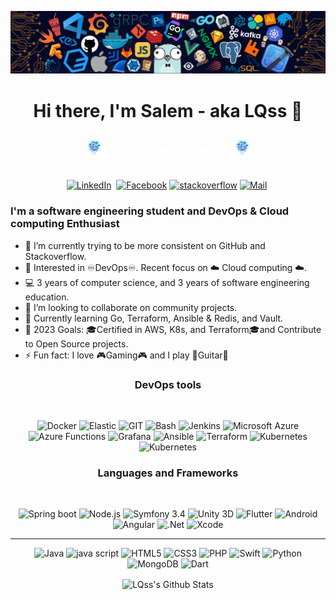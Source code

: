  ![Matrix SVG](https://raw.githubusercontent.com/LQss11/LQss11/master/icons/header_.png)

<p>
  <h1 align="center"><b>Hi there, I'm Salem - aka LQss 👋</b></h1>
</p>
<!---------------CONTACT SECTION----------------->
<h2 align="center" style="color:white">
  <b><img src="https://raw.githubusercontent.com/LQss11/LQss11/master/icons/docker.gif" width="25" height="25"/>You may reach me at<img src="https://raw.githubusercontent.com/LQss11/LQss11/master/icons/docker.gif" width="25" height="25"/></b>
</h4>

<p align="center">
<br>
<a  href="https://www.linkedin.com/in/salem-affes/"><img src="https://img.shields.io/badge/linkedin-%230077B5.svg?&style=for-the-badge&logo=linkedin&logoColor=white" alt="LinkedIn" /></a>&nbsp;
<a href="https://www.facebook.com/affes.salem/"><img src="https://img.shields.io/badge/facebook-%231877F2.svg?&style=for-the-badge&logo=facebook&logoColor=white" alt="Facebook" /></a>
<a href="https://stackoverflow.com/users/13541620/affes-salem"><img src="https://img.shields.io/badge/stackoverflow-%231877F2.svg?&style=for-the-badge&logo=stackoverflow&logoColor=white" alt="stackoverflow" /></a>
<a href="mailto:affessalem@hotmail.fr?subject=Hi%20Salem"><img src="https://img.shields.io/badge/Mail-%231877F2.svg?&style=for-the-badge&logo=gmail&logoColor=white" alt="Mail"/></a>&nbsp;

<br>
<!---------------Info Section----------------->

### I'm a software engineering student and DevOps & Cloud computing Enthusiast
* 🔭 I’m currently trying to be more consistent on GitHub and Stackoverflow.
* 🧐 Interested in ♾️DevOps♾️. Recent focus on ☁️ Cloud computing ☁️.
* 💻 3 years of computer science, and 3 years of software engineering education.
* 👯 I’m looking to collaborate on community projects.
* 🌱 Currently learning Go, Terraform, Ansible & Redis, and Vault.
* 🥅 2023 Goals: 🎓Certified in AWS, K8s, and Terraform🎓and Contribute to Open Source projects.
* ⚡ Fun fact: I love 🎮Gaming🎮 and I play 🎸Guitar🎸


<!---------------TOOLS SECTION----------------->

<h3 align="center">DevOps tools</h3>
<br>

<p align="center">
<img src="https://www.vectorlogo.zone/logos/docker/docker-tile.svg" alt="Docker" width="40" height="40"/>
<img src="https://www.vectorlogo.zone/logos/elastic/elastic-icon.svg" alt="Elastic" width="40" height="40"/>
<img src="https://www.vectorlogo.zone/logos/git-scm/git-scm-icon.svg" alt="GIT" width="40" height="40"/>
<img src="https://www.vectorlogo.zone/logos/gnu_bash/gnu_bash-icon.svg" alt="Bash" width="40" height="40"/>
<img src="https://www.vectorlogo.zone/logos/jenkins/jenkins-icon.svg" alt="Jenkins" width="40" height="40"/>
<img src="https://www.vectorlogo.zone/logos/microsoft_azure/microsoft_azure-icon.svg" alt="Microsoft Azure" width="40" height="40"/>
<img src="https://www.vectorlogo.zone/logos/azurefunctions/azurefunctions-icon.svg" alt="Azure Functions" width="40" height="40"/>
<img src="https://www.vectorlogo.zone/logos/grafana/grafana-icon.svg" alt="Grafana" width="40" height="40"/>
<img src="https://www.vectorlogo.zone/logos/ansible/ansible-icon.svg" alt="Ansible" width="40" height="40"/>
<img src="https://www.vectorlogo.zone/logos/terraformio/terraformio-icon.svg" alt="Terraform" width="40" height="40"/>
<img src="https://www.vectorlogo.zone/logos/kubernetes/kubernetes-icon.svg" alt="Kubernetes" width="40" height="40"/>
<img src="https://www.vectorlogo.zone/logos/influxdata/influxdata-icon.svg" alt="Kubernetes" width="40" height="40"/>
</p>

<h3 align="center">Languages and Frameworks</h3>
<br>

<p align="center">
<img src="https://www.vectorlogo.zone/logos/springio/springio-icon.svg" alt="Spring boot" width="40" height="40"/>
<img src="https://www.vectorlogo.zone/logos/nodejs/nodejs-icon.svg" alt="Node.js" width="40" height="40"/>
<img src="https://seeklogo.com/images/S/symfony-logo-AA34C8FC16-seeklogo.com.png" alt="Symfony 3.4" width="40" height="40"/>
<img src="https://www.vectorlogo.zone/logos/unity3d/unity3d-icon.svg" alt="Unity 3D" width="40" height="40"/>
<img src="https://www.vectorlogo.zone/logos/flutterio/flutterio-icon.svg" alt="Flutter" width="40" height="40"/>
<img src="https://www.vectorlogo.zone/logos/android/android-icon.svg" alt="Android" width="40" height="40"/>
<img src="https://seeklogo.com/images/A/angular-logo-CF8B6B5B10-seeklogo.com.png" alt="Angular" width="40" height="40"/>
<img src="https://www.vectorlogo.zone/logos/dotnet/dotnet-icon.svg" alt=".Net"  width="40" height="40"/> 
<img src="https://www.vectorlogo.zone/logos/apple_xcode/apple_xcode-icon.svg" alt="Xcode" width="40" height="40"/>
</p>
<hr>
<p align="center">
<img src="https://www.vectorlogo.zone/logos/java/java-icon.svg" alt="Java" width="40" height="40"/>
<img src="https://upload.vectorlogo.zone/logos/javascript/images/239ec8a4-163e-4792-83b6-3f6d96911757.svg" alt="java script" width="40" height="40"/>
<img src="https://www.vectorlogo.zone/logos/w3_html5/w3_html5-icon.svg" alt="HTML5" width="40" height="40"/>
<img src="https://www.vectorlogo.zone/logos/w3_css/w3_css-icon.svg" alt="CSS3" width="40" height="40"/>
<img src="https://www.vectorlogo.zone/logos/php/php-horizontal.svg" alt="PHP" width="40" height="40"/>
<img src="https://www.vectorlogo.zone/logos/swift/swift-icon.svg" alt="Swift" width="40" height="40"/>
<img src="https://www.vectorlogo.zone/logos/python/python-icon.svg" alt="Python" width="40" height="40"/>
<img src="https://www.vectorlogo.zone/logos/mongodb/mongodb-icon.svg" alt="MongoDB" width="40" height="40"/>
<img src="https://www.vectorlogo.zone/logos/dartlang/dartlang-icon.svg" alt="Dart" width="40" height="40"/>
</p>

<p align="center">
<img align="center" src="https://github-readme-stats.vercel.app/api?username=LQss11&show_icons=true&count_private=true&include_all_commits=true&line_height=21" alt="LQss's Github Stats" />
</p>

